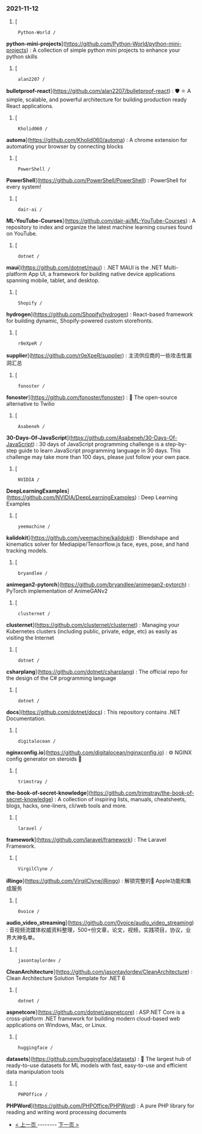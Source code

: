 ### 2021-11-12 
1. [
    

        Python-World /
**python-mini-projects**](https://github.com/Python-World/python-mini-projects) : A collection of simple python mini projects to enhance your python skills
1. [
    

        alan2207 /
**bulletproof-react**](https://github.com/alan2207/bulletproof-react) : 🛡️ ⚛️ A simple, scalable, and powerful architecture for building production ready React applications.
1. [
    

        Kholid060 /
**automa**](https://github.com/Kholid060/automa) : A chrome extension for automating your browser by connecting blocks
1. [
    

        PowerShell /
**PowerShell**](https://github.com/PowerShell/PowerShell) : PowerShell for every system!
1. [
    

        dair-ai /
**ML-YouTube-Courses**](https://github.com/dair-ai/ML-YouTube-Courses) : A repository to index and organize the latest machine learning courses found on YouTube.
1. [
    

        dotnet /
**maui**](https://github.com/dotnet/maui) : .NET MAUI is the .NET Multi-platform App UI, a framework for building native device applications spanning mobile, tablet, and desktop.
1. [
    

        Shopify /
**hydrogen**](https://github.com/Shopify/hydrogen) : React-based framework for building dynamic, Shopify-powered custom storefronts.
1. [
    

        r0eXpeR /
**supplier**](https://github.com/r0eXpeR/supplier) : 主流供应商的一些攻击性漏洞汇总
1. [
    

        fonoster /
**fonoster**](https://github.com/fonoster/fonoster) : 🚀 The open-source alternative to Twilio
1. [
    

        Asabeneh /
**30-Days-Of-JavaScript**](https://github.com/Asabeneh/30-Days-Of-JavaScript) : 30 days of JavaScript programming challenge is a step-by-step guide to learn JavaScript programming language in 30 days. This challenge may take more than 100 days, please just follow your own pace.
1. [
    

        NVIDIA /
**DeepLearningExamples**](https://github.com/NVIDIA/DeepLearningExamples) : Deep Learning Examples
1. [
    

        yeemachine /
**kalidokit**](https://github.com/yeemachine/kalidokit) : Blendshape and kinematics solver for Mediapipe/Tensorflow.js face, eyes, pose, and hand tracking models.
1. [
    

        bryandlee /
**animegan2-pytorch**](https://github.com/bryandlee/animegan2-pytorch) : PyTorch implementation of AnimeGANv2
1. [
    

        clusternet /
**clusternet**](https://github.com/clusternet/clusternet) : Managing your Kubernetes clusters (including public, private, edge, etc) as easily as visiting the Internet
1. [
    

        dotnet /
**csharplang**](https://github.com/dotnet/csharplang) : The official repo for the design of the C# programming language
1. [
    

        dotnet /
**docs**](https://github.com/dotnet/docs) : This repository contains .NET Documentation.
1. [
    

        digitalocean /
**nginxconfig.io**](https://github.com/digitalocean/nginxconfig.io) : ⚙️ NGINX config generator on steroids 💉
1. [
    

        trimstray /
**the-book-of-secret-knowledge**](https://github.com/trimstray/the-book-of-secret-knowledge) : A collection of inspiring lists, manuals, cheatsheets, blogs, hacks, one-liners, cli/web tools and more.
1. [
    

        laravel /
**framework**](https://github.com/laravel/framework) : The Laravel Framework.
1. [
    

        VirgilClyne /
**iRingo**](https://github.com/VirgilClyne/iRingo) : 解锁完整的 Apple功能和集成服务
1. [
    

        0voice /
**audio_video_streaming**](https://github.com/0voice/audio_video_streaming) : 音视频流媒体权威资料整理，500+份文章，论文，视频，实践项目，协议，业界大神名单。
1. [
    

        jasontaylordev /
**CleanArchitecture**](https://github.com/jasontaylordev/CleanArchitecture) : Clean Architecture Solution Template for .NET 6
1. [
    

        dotnet /
**aspnetcore**](https://github.com/dotnet/aspnetcore) : ASP.NET Core is a cross-platform .NET framework for building modern cloud-based web applications on Windows, Mac, or Linux.
1. [
    

        huggingface /
**datasets**](https://github.com/huggingface/datasets) : 🤗 The largest hub of ready-to-use datasets for ML models with fast, easy-to-use and efficient data manipulation tools
1. [
    

        PHPOffice /
**PHPWord**](https://github.com/PHPOffice/PHPWord) : A pure PHP library for reading and writing word processing documents 

- [ < 上一页 ](https://github.com/able8/github-trending-daily-record/blob/master/2021-11-11.md) -------- [ 下一页 > ](https://github.com/able8/github-trending-daily-record/blob/master/2021-11-13.md)